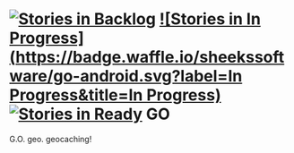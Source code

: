 [![Stories in Backlog](https://badge.waffle.io/sheekssoftware/go-android.png?label=Backlog&title=Backlog)](https://waffle.io/sheekssoftware/go-android)
[![Stories in In Progress](https://badge.waffle.io/sheekssoftware/go-android.svg?label=In Progress&title=In Progress)](http://waffle.io/sheekssoftware/go-android)
[![Stories in Ready](https://badge.waffle.io/sheekssoftware/go-android.png?label=ready&title=Ready)](https://waffle.io/sheekssoftware/go-android)
GO
==

G.O. geo. geocaching!

